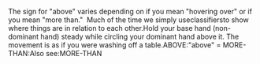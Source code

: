 The sign for "above" varies depending on if you mean 
	"hovering over" or if you mean "more than." 
	Much of the time we simply useclassifiersto
  show where things are in relation to each other.Hold your base hand (non-dominant hand) steady while circling your 
	dominant hand above it. The
  movement is as if you were washing off a table.ABOVE:"above" = MORE-THAN:Also see:MORE-THAN